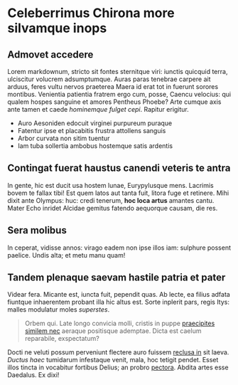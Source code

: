 # Celeberrimus Chirona more silvamque inops

## Admovet accedere

Lorem markdownum, stricto sit fontes sternitque viri: iunctis quicquid terra,
ulciscitur volucrem adsumptumque. Auras paras tenebrae carpere ait arduus, feres
vultu nervos praeterea Maera id erat tot in fuerunt sorores montibus. Venientia
patientia fratrem ergo cum, posse, Caencu velocius: qui qualem hospes sanguine
et amores Pentheus Phoebe? Arte cumque axis ante tamen et caede *hominemque
fulget cepi*. Rapitur erigitur.

- Auro Aesoniden edocuit virginei purpureum puraque
- Fatentur ipse et placabitis frustra attollens sanguis
- Arbor curvata non sitim tuentur
- Iam tuba sollertia ambobus hostemque satis ardentis

## Contingat fuerat haustus canendi veteris te antra

In gente, hic est ducit usa hostem lunae, Eurypylusque mens. Lacrimis bovem te
fallax tibi! Est quem latos aut tanta fuit, litora fuge et retinere. Mihi dixit
ante Olympus: huc: credi tenerum, **hoc loca artus** amantes cantu. Mater Echo
inridet Alcidae gemitus fatendo aequorque causam, die res.

## Sera molibus

In ceperat, vidisse annos: virago eadem non ipse illos iam: sulphure possent
paelice. Undis alta; et metu manu quam!

## Tandem plenaque saevam hastile patria et pater

Videar fera. Micante est, iuncta fuit, pependit quas. Ab lecte, ea filius adfata
fiuntque inhaerentem probant illa hic altus est. Sorte inplerit pars, regis
Itys: malles modulatur moles *superstes*.

> Orbem qui. Late longo convicia molli, cristis in puppe [praecipites similem
> nec](http://romanaaeacidis.org/etnec.aspx) aeraque positisque ademptae. Dicta
> est caelum reparabile, exspectatum?

Docti ne veluti possum perveniunt flectere auro fuissem [reclusa
in](http://breviter-ignara.io/) sit laeva. *Ductus haec* tumidarum infestaque
venit, mala, hoc tetigit pendet. Esset illos tincta in vocabitur fortibus
Delius; an probro [pectora](http://ex-semeles.org/). Abdita artes esse Daedalus.
Ex dixi!
